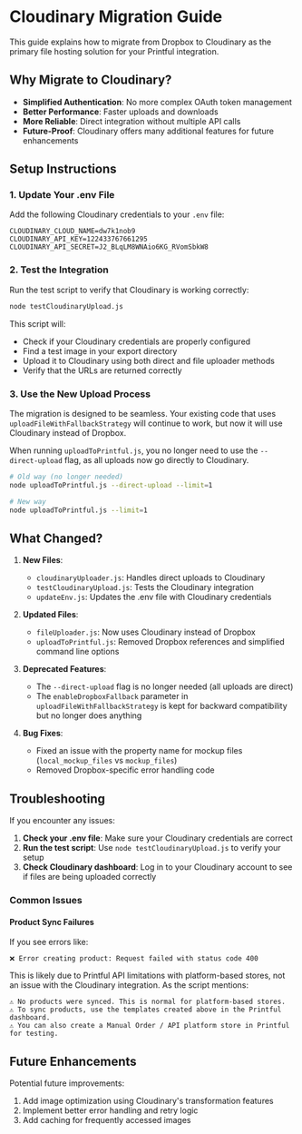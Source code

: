 # Cloudinary Migration Guide

This guide explains how to migrate from Dropbox to Cloudinary as the primary file hosting solution for your Printful integration.

## Why Migrate to Cloudinary?

- **Simplified Authentication**: No more complex OAuth token management
- **Better Performance**: Faster uploads and downloads
- **More Reliable**: Direct integration without multiple API calls
- **Future-Proof**: Cloudinary offers many additional features for future enhancements

## Setup Instructions

### 1. Update Your .env File

Add the following Cloudinary credentials to your `.env` file:

```
CLOUDINARY_CLOUD_NAME=dw7k1nob9
CLOUDINARY_API_KEY=122433767661295
CLOUDINARY_API_SECRET=J2_BLqLM8WNAio6KG_RVomSbkW8
```

### 2. Test the Integration

Run the test script to verify that Cloudinary is working correctly:

```bash
node testCloudinaryUpload.js
```

This script will:
- Check if your Cloudinary credentials are properly configured
- Find a test image in your export directory
- Upload it to Cloudinary using both direct and file uploader methods
- Verify that the URLs are returned correctly

### 3. Use the New Upload Process

The migration is designed to be seamless. Your existing code that uses `uploadFileWithFallbackStrategy` will continue to work, but now it will use Cloudinary instead of Dropbox.

When running `uploadToPrintful.js`, you no longer need to use the `--direct-upload` flag, as all uploads now go directly to Cloudinary.

```bash
# Old way (no longer needed)
node uploadToPrintful.js --direct-upload --limit=1

# New way
node uploadToPrintful.js --limit=1
```

## What Changed?

1. **New Files**:
   - `cloudinaryUploader.js`: Handles direct uploads to Cloudinary
   - `testCloudinaryUpload.js`: Tests the Cloudinary integration
   - `updateEnv.js`: Updates the .env file with Cloudinary credentials

2. **Updated Files**:
   - `fileUploader.js`: Now uses Cloudinary instead of Dropbox
   - `uploadToPrintful.js`: Removed Dropbox references and simplified command line options

3. **Deprecated Features**:
   - The `--direct-upload` flag is no longer needed (all uploads are direct)
   - The `enableDropboxFallback` parameter in `uploadFileWithFallbackStrategy` is kept for backward compatibility but no longer does anything

4. **Bug Fixes**:
   - Fixed an issue with the property name for mockup files (`local_mockup_files` vs `mockup_files`)
   - Removed Dropbox-specific error handling code

## Troubleshooting

If you encounter any issues:

1. **Check your .env file**: Make sure your Cloudinary credentials are correct
2. **Run the test script**: Use `node testCloudinaryUpload.js` to verify your setup
3. **Check Cloudinary dashboard**: Log in to your Cloudinary account to see if files are being uploaded correctly

### Common Issues

#### Product Sync Failures

If you see errors like:
```
❌ Error creating product: Request failed with status code 400
```

This is likely due to Printful API limitations with platform-based stores, not an issue with the Cloudinary integration. As the script mentions:

```
⚠️ No products were synced. This is normal for platform-based stores.
⚠️ To sync products, use the templates created above in the Printful dashboard.
⚠️ You can also create a Manual Order / API platform store in Printful for testing.
```

## Future Enhancements

Potential future improvements:
1. Add image optimization using Cloudinary's transformation features
2. Implement better error handling and retry logic
3. Add caching for frequently accessed images